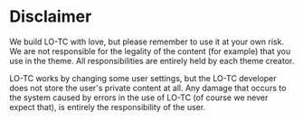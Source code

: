# Disclaimer

We build LO-TC with love, but please remember to use it at your own risk. We are not responsible for the legality of the content \(for example\) that you use in the theme. All responsibilities are entirely held by each theme creator.

LO-TC works by changing some user settings, but the LO-TC developer does not store the user's private content at all. Any damage that occurs to the system caused by errors in the use of LO-TC \(of course we never expect that\), is entirely the responsibility of the user.



